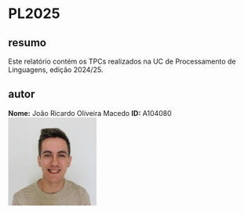 # PL2025
## resumo
Este relatório contém os TPCs realizados na UC de Processamento de Linguagens, edição 2024/25.
## autor
**Nome:** João Ricardo Oliveira Macedo
**ID:** A104080
![A104080 - João Macedo](A104080.png)